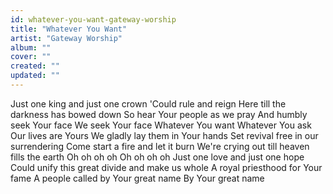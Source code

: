 ```yaml
---
id: whatever-you-want-gateway-worship
title: "Whatever You Want"
artist: "Gateway Worship"
album: ""
cover: ""
created: ""
updated: ""
---
```


Just one king and just one crown
'Could rule and reign
Here till the darkness has bowed down
So hear Your people as we pray
And humbly seek Your face
We seek Your face
Whatever You want
Whatever You ask
Our lives are Yours
We gladly lay them in Your hands
Set revival free in our surrendering
Come start a fire and let it burn
We're crying out till heaven fills the earth
Oh oh oh oh
Oh oh oh oh
Just one love and just one hope
Could unify this great divide and make us whole
A royal priesthood for Your fame
A people called by Your great name
By Your great name